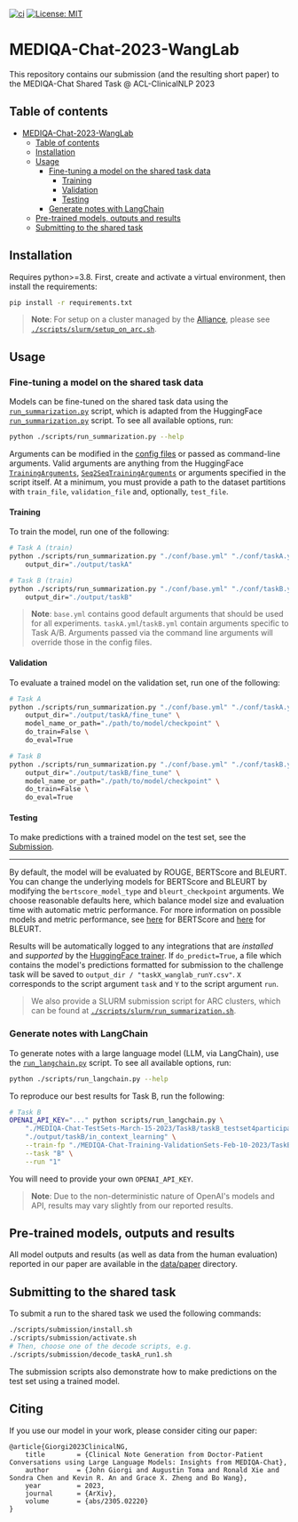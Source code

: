 [![ci](https://github.com/bowang-lab/mediqa-chat-tasks-acl-2023/actions/workflows/ci.yml/badge.svg)](https://github.com/bowang-lab/mediqa-chat-tasks-acl-2023/actions/workflows/ci.yml)
[![License: MIT](https://img.shields.io/badge/License-MIT-yellow.svg)](https://opensource.org/licenses/MIT)

# MEDIQA-Chat-2023-WangLab

This repository contains our submission (and the resulting short paper) to the MEDIQA-Chat Shared Task @ ACL-ClinicalNLP 2023

## Table of contents

- [MEDIQA-Chat-2023-WangLab](#mediqa-chat-2023-wanglab)
  - [Table of contents](#table-of-contents)
  - [Installation](#installation)
  - [Usage](#usage)
    - [Fine-tuning a model on the shared task data](#fine-tuning-a-model-on-the-shared-task-data)
      - [Training](#training)
      - [Validation](#validation)
      - [Testing](#testing)
    - [Generate notes with LangChain](#generate-notes-with-langchain)
  - [Pre-trained models, outputs and results](#pre-trained-models-outputs-and-results)
  - [Submitting to the shared task](#submitting-to-the-shared-task)

## Installation

Requires python>=3.8. First, create and activate a virtual environment, then install the requirements:

```bash
pip install -r requirements.txt
```

> __Note__: For setup on a cluster managed by the [Alliance](https://alliancecan.ca/en/services/advanced-research-computing), please see [`./scripts/slurm/setup_on_arc.sh`](./scripts/slurm/setup_on_arc.sh).

## Usage

### Fine-tuning a model on the shared task data

Models can be fine-tuned on the shared task data using the [`run_summarization.py`](./scripts/run_summarization.py) script, which is adapted from the HuggingFace [`run_summarization.py`](https://github.com/huggingface/transformers/blob/main/examples/pytorch/summarization/run_summarization.py) script. To see all available options, run:

```bash
python ./scripts/run_summarization.py --help
```

Arguments can be modified in the [config files](./conf/) or passed as command-line arguments. Valid arguments are anything from the HuggingFace [`TrainingArguments`](https://huggingface.co/docs/transformers/main_classes/trainer#transformers.TrainingArguments), [`Seq2SeqTrainingArguments`](https://huggingface.co/docs/transformers/main_classes/trainer#transformers.Seq2SeqTrainingArguments) or arguments specified in the script itself. At a minimum, you must provide a path to the dataset partitions with `train_file`, `validation_file` and, optionally, `test_file`.

#### Training

To train the model, run one of the following:

```bash
# Task A (train)
python ./scripts/run_summarization.py "./conf/base.yml" "./conf/taskA.yml" \
    output_dir="./output/taskA"
```

```bash
# Task B (train)
python ./scripts/run_summarization.py "./conf/base.yml" "./conf/taskB.yml" \
    output_dir="./output/taskB"
```

> __Note__: `base.yml` contains good default arguments that should be used for all experiments. `taskA.yml`/`taskB.yml` contain arguments specific to Task A/B. Arguments passed via the command line arguments will override those in the config files.

#### Validation

To evaluate a trained model on the validation set, run one of the following:

```bash
# Task A
python ./scripts/run_summarization.py "./conf/base.yml" "./conf/taskA.yml" \
    output_dir="./output/taskA/fine_tune" \
    model_name_or_path="./path/to/model/checkpoint" \
    do_train=False \
    do_eval=True
```

```bash
# Task B
python ./scripts/run_summarization.py "./conf/base.yml" "./conf/taskB.yml" \
    output_dir="./output/taskB/fine_tune" \
    model_name_or_path="./path/to/model/checkpoint" \
    do_train=False \
    do_eval=True
```

#### Testing

To make predictions with a trained model on the test set, see the [Submission](#submission).

---

By default, the model will be evaluated by ROUGE, BERTScore and BLEURT. You can change the underlying models for BERTScore and BLEURT by modifying the `bertscore_model_type` and `bleurt_checkpoint` arguments. We choose reasonable defaults here, which balance model size and evaluation time with automatic metric performance. For more information on possible models and metric performance, see [here](https://docs.google.com/spreadsheets/d/1RKOVpselB98Nnh_EOC4A2BYn8_201tmPODpNWu4w7xI/edit?usp=sharing) for BERTScore and [here](https://github.com/google-research/bleurt/blob/master/checkpoints.md) for BLEURT.

Results will be automatically logged to any integrations that are _installed_ and _supported_ by the [HuggingFace trainer](https://huggingface.co/docs/transformers/main_classes/trainer#transformers.TrainingArguments.report_to). If `do_predict=True`, a file which contains the model's predictions formatted for submission to the challenge task will be saved to `output_dir / "taskX_wanglab_runY.csv"`. `X` corresponds to the script argument `task` and `Y` to the script argument `run`.

> We also provide a SLURM submission script for ARC clusters, which can be found at [`./scripts/slurm/run_summarization.sh`](./scripts/slurm/run_summarization.sh).

### Generate notes with LangChain

To generate notes with a large language model (LLM, via LangChain), use the [`run_langchain.py`](./scripts/run_langchain.py) script. To see all available options, run:

```bash
python ./scripts/run_langchain.py --help
```

To reproduce our best results for Task B, run the following:

```bash
# Task B
OPENAI_API_KEY="..." python scripts/run_langchain.py \
    "./MEDIQA-Chat-TestSets-March-15-2023/TaskB/taskB_testset4participants_inputConversations.csv" \
    "./output/taskB/in_context_learning" \
    --train-fp "./MEDIQA-Chat-Training-ValidationSets-Feb-10-2023/TaskB/TaskB-TrainingSet.csv" \
    --task "B" \
    --run "1"
```

You will need to provide your own `OPENAI_API_KEY`.

> __Note__: Due to the non-deterministic nature of OpenAI's models and API, results may vary slightly from our reported results.

## Pre-trained models, outputs and results

All model outputs and results (as well as data from the human evaluation) reported in our paper are available in the [data/paper](./data/paper) directory.

## Submitting to the shared task

To submit a run to the shared task we used the following commands:

```bash
./scripts/submission/install.sh
./scripts/submission/activate.sh
# Then, choose one of the decode scripts, e.g.
./scripts/submission/decode_taskA_run1.sh
```

The submission scripts also demonstrate how to make predictions on the test set using a trained model.

## Citing

If you use our model in your work, please consider citing our paper:

```
@article{Giorgi2023ClinicalNG,
	title        = {Clinical Note Generation from Doctor-Patient Conversations using Large Language Models: Insights from MEDIQA-Chat},
	author       = {John Giorgi and Augustin Toma and Ronald Xie and Sondra Chen and Kevin R. An and Grace X. Zheng and Bo Wang},
	year         = 2023,
	journal      = {ArXiv},
	volume       = {abs/2305.02220}
}
```
